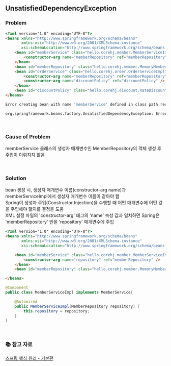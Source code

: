 ## UnsatisfiedDependencyException

### Problem
```html
<?xml version="1.0" encoding="UTF-8"?>
<beans xmlns="http://www.springframework.org/schema/beans"
       xmlns:xsi="http://www.w3.org/2001/XMLSchema-instance"
       xsi:schemaLocation="http://www.springframework.org/schema/beans http://www.springframework.org/schema/beans/spring-beans.xsd">
    <bean id="memberService" class="hello.corehj.member.MemberServiceImpl">
        <constructor-arg name="memberRepository" ref="memberRepository" />
    </bean>
    <bean id="memberRepository" class="hello.corehj.member.MemoryMemberRepository" />
    <bean id="orderService" class="hello.corehj.order.OrderServiceImpl">
        <constructor-arg name="memberRepository" ref="memberRepository" />
        <constructor-arg name="discountPolicy" ref="discountPolicy" />
    </bean>
    <bean id="discountPolicy" class="hello.corehj.discount.RateDiscountPolicy" />
</beans>

```

```bash
Error creating bean with name 'memberService' defined in class path resource [appConfig.xml]: Unsatisfied dependency expressed through constructor parameter 0: Ambiguous argument values for parameter of type [hello.corehj.member.MemberRepository] - did you specify the correct bean references as arguments?

org.springframework.beans.factory.UnsatisfiedDependencyException: Error creating bean with name 'memberService' defined in class path resource [appConfig.xml]: Unsatisfied dependency expressed through constructor parameter 0: Ambiguous argument values for parameter of type [hello.corehj.member.MemberRepository] - did you specify the correct bean references as arguments?

```

<br/>



### Cause of Problem
memberService 클래스의 생성자 매개변수인 MemberRepository의 객체 생성 후 주입이 이뤄지지 않음

<br/>



### Solution
bean 생성 시, 생성자 매개변수 이름(constructor-arg name)과 memberServiceImpl에서 생성자 매개변수 이름이 같아야 함 <br/>
Spring이 생성자 주입(Constructor Injection)을 수행할 때 어떤 매개변수에 어떤 값을 주입해야 할지를 결정을 도움 <br/>
XML 설정 파일의 'constructor-arg' 태그의 'name' 속성 값과 일치하면 Spring은 'memberRepository' 빈을 'repository' 매개변수에 주입

```html
<?xml version="1.0" encoding="UTF-8"?>
<beans xmlns="http://www.springframework.org/schema/beans"
       xmlns:xsi="http://www.w3.org/2001/XMLSchema-instance"
       xsi:schemaLocation="http://www.springframework.org/schema/beans http://www.springframework.org/schema/beans/spring-beans.xsd">

    <bean id="memberService" class="hello.corehj.member.MemberServiceImpl">
        <constructor-arg name="repository" ref="memberRepository" />
    </bean>
    <bean id="memberRepository" class="hello.corehj.member.MemoryMemberRepository" />

</beans>

```

```java
@Component
public class MemberServiceImpl implements MemberService{

    @Autowired
    public MemberServiceImpl(MemberRepository repository) {
        this.repository = repository;
    }
}

```

<br/>



### 📚 참고 자료
[스프링 핵심 원리 - 기본편](https://www.inflearn.com/course/%EC%8A%A4%ED%94%84%EB%A7%81-%ED%95%B5%EC%8B%AC-%EC%9B%90%EB%A6%AC-%EA%B8%B0%EB%B3%B8%ED%8E%B8/dashboard)
